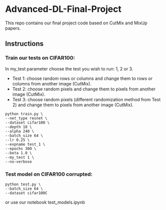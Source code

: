 # Advanced-DL-Final-Project

This repo contains our final project code based on CutMix and MixUp papers.

## Instructions

### Train our tests on CIFAR100:
In my_test parameter choose the test you wish to run: 1, 2 or 3.

-	Test 1: choose random rows or columns and change them to rows or columns from another image (CutMix).
-	Test 2: choose random pixels and change them to pixels from another image (CutMix). 
-	Test 3: choose random pixels (different randomization method from Test 2) and change them to pixels from another image (CutMix). 

```
python train.py \
--net_type resnet \
--dataset cifar100 \
--depth 18 \
--alpha 240 \
--batch_size 64 \
--lr 0.25 \
--expname test_1 \
--epochs 300 \
--beta 1.0 \
--my_test 1 \  
--no-verbose
```
### Test model on CIFAR100 corrupted:

```
python test.py \
--batch_size 64 \
--dataset cifar100C 
```
or use our notebook test_models.ipynb


